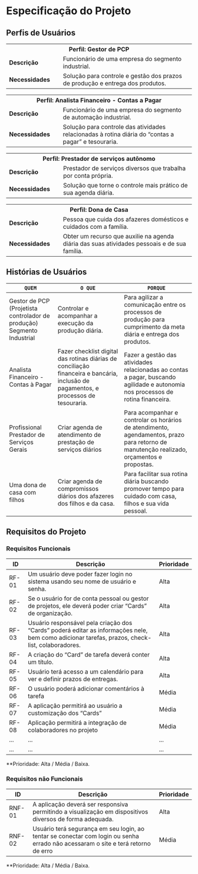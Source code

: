 # Especificação do Projeto

## Perfis de Usuários


<table>
  <tbody>
    <tr align=center>
      <th colspan="2">Perfil: Gestor de PCP</th>
    </tr>
    <tr>
      <td width="150px">
        <b>Descrição</b>
      </td>
      <td width="600px">Funcionário de uma empresa do segmento industrial.</td>
    </tr>
    <tr>
      <td>
        <b>Necessidades</b>
      </td>
      <td>Solução para controle e gestão dos prazos de produção e entrega dos produtos.</td>
    </tr>
  </tbody>
</table>
<table>
  <tbody>
    <tr align=center>
      <th colspan="2">Perfil: Analista Financeiro - Contas a Pagar </th>
    </tr>
    <tr>
      <td width="150px">
        <b>Descrição</b>
      </td>
      <td width="600px">Funcionário de uma empresa do segmento de automação industrial.</td>
    </tr>
    <tr>
      <td>
        <b>Necessidades</b>
      </td>
      <td>Solução para controle das atividades relacionadas à rotina diária do “contas a pagar” e tesouraria.</td>
    </tr>
  </tbody>
</table>
<table>
  <tbody>
    <tr align=center>
      <th colspan="2">Perfil: Prestador de serviços autônomo </th>
    </tr>
    <tr>
      <td width="150px">
        <b>Descrição</b>
      </td>
      <td width="600px">Prestador de serviços diversos que trabalha por conta própria.</td>
    </tr>
    <tr>
      <td>
        <b>Necessidades</b>
      </td>
      <td>Solução que torne o controle mais prático de sua agenda diária.</td>
    </tr>
  </tbody>
</table>
<table>
  <tbody>
    <tr align=center>
      <th colspan="2">Perfil: Dona de Casa </th>
    </tr>
    <tr>
      <td width="150px">
        <b>Descrição</b>
      </td>
      <td width="600px">Pessoa que cuida dos afazeres domésticos e cuidados com a família.</td>
    </tr>
    <tr>
      <td>
        <b>Necessidades</b>
      </td>
      <td>Obter um recurso que auxilie na agenda diária das suas atividades pessoais e de sua família.</td>
    </tr>
  </tbody>
</table>


## Histórias de Usuários

|`QUEM`   | `O QUE` |`PORQUE`                 |
|--------------------|---------------------------|----------------------------------|
| Gestor de PCP (Projetista controlador de produção) Segmento Industrial | Controlar e acompanhar a execução da produção diária. | Para agilizar a comunicação entre os processos de produção para cumprimento da meta diária e entrega dos produtos.|
| Analista Financeiro - Contas à Pagar | Fazer checklist digital das rotinas diárias de conciliação financeira e bancária, inclusão de pagamentos, e processos de tesouraria. | Fazer a gestão das atividades relacionadas ao contas a pagar, buscando agilidade e autonomia nos processos de rotina financeira.|                         
| Profissional Prestador de Serviços Gerais      | Criar agenda de atendimento de prestação de serviços diários | Para acompanhar e controlar os horários de atendimento, agendamentos, prazo para retorno de manutenção realizado, orçamentos e propostas. |
| Uma dona de casa com filhos | Criar agenda de compromissos diários dos afazeres dos filhos e da casa. | Para facilitar sua rotina diária buscando promover tempo para cuidado com casa, filhos e sua vida pessoal. |

## Requisitos do Projeto

### Requisitos Funcionais

|ID    | Descrição                | Prioridade |
|-------|---------------------------------|----|
| RF-01 | Um usuário deve poder fazer login no sistema usando seu nome de usuário e senha. | Alta | 
| RF-02 | Se o usuário for de conta pessoal ou gestor de projetos, ele deverá poder criar “Cards” de organização. | Alta |
| RF-03 | Usuário responsável pela criação dos “Cards” poderá editar as informações nele, bem como adicionar tarefas, prazos, check-list, colaboradores. | Alta |
| RF-04 | A criação do “Card” de tarefa deverá conter um título. | Alta |
| RF-05 | Usuário terá acesso a um calendário para ver e definir prazos de entregas. | Alta |
| RF-06 | O usuário poderá adicionar comentários à tarefa | Média |
| RF-07 | A aplicação permitirá ao usuário a customização dos “Cards” | Média |
| RF-08 | Aplicação permitirá a integração de colaboradores no projeto | Média |
|  ...  |  ...                    | ...   |
|  ...  |  ...                    | ...   |

**Prioridade: Alta / Média / Baixa. 

### Requisitos não Funcionais


|ID      | Descrição               |Prioridade |
|--------|-------------------------|----|
| RNF-01 | A aplicação deverá ser responsiva permitindo a visualização em dispositivos diversos de forma adequada.| Alta  | 
| RNF-02 |Usuário terá segurança em seu login, ao tentar se conectar com login ou senha errado não acessaram o site e terá retorno de erro| Média | 


**Prioridade: Alta / Média / Baixa. 

